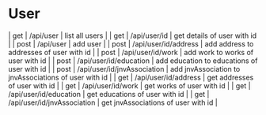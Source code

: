 # User

|   get     |   /api/user                     | list all users                                          |
|   get     |   /api/user/id                  | get details of user with id                             |
|   post    |   /api/user                     | add user                                                |
|   post    |   /api/user/id/address          | add address to addresses of user with id                |
|   post    |   /api/user/id/work             | add work to works of user with id                       |
|   post    |   /api/user/id/education        | add education to educations of user with id             |
|   post    |   /api/user/id/jnvAssociation   | add jnvAssociation to jnvAssociations of user with id   |
|   get     |   /api/user/id/address          | get addresses of user with id                           |
|   get     |   /api/user/id/work             | get works of user with id                               |
|   get     |   /api/user/id/education        | get educations of user with id                          |
|   get     |   /api/user/id/jnvAssociation   | get jnvAssociations of user with id                     |